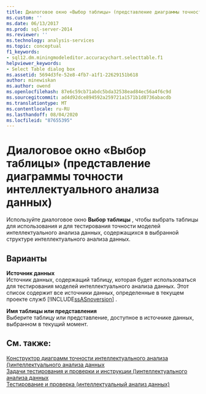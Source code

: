 ```yaml
---
title: Диалоговое окно «Выбор таблицы» (представление диаграммы точности интеллектуального анализа данных) | Документация Майкрософт
ms.custom: ''
ms.date: 06/13/2017
ms.prod: sql-server-2014
ms.reviewer: ''
ms.technology: analysis-services
ms.topic: conceptual
f1_keywords:
- sql12.dm.miningmodeleditor.accuracychart.selecttable.f1
helpviewer_keywords:
- Select Table dialog box
ms.assetid: 5694d3fe-52e8-4fb7-a1f1-22629151b618
author: minewiskan
ms.author: owend
ms.openlocfilehash: 87e6c59cb71abdc5bda32538ead84ec56a4f6c9d
ms.sourcegitcommit: ad4d92dce894592a259721a1571b1d8736abacdb
ms.translationtype: MT
ms.contentlocale: ru-RU
ms.lasthandoff: 08/04/2020
ms.locfileid: "87655395"
---
```

# <a name="select-table-dialog-box-mining-accuracy-chart-view"></a>Диалоговое окно «Выбор таблицы» (представление диаграммы точности интеллектуального анализа данных)
  Используйте диалоговое окно **Выбор таблицы** , чтобы выбрать таблицы для использования и для тестирования точности моделей интеллектуального анализа данных, содержащихся в выбранной структуре интеллектуального анализа данных.  
  
## <a name="options"></a>Варианты  
 **Источник данных**  
 Источник данных, содержащий таблицу, которая будет использоваться для тестирования моделей интеллектуального анализа данных. Этот список содержит все источники данных, определенные в текущем проекте служб [!INCLUDE[ssASnoversion](../includes/ssasnoversion-md.md)] .  
  
 **Имя таблицы или представления**  
 Выберите таблицу или представление, доступное в источнике данных, выбранном в текущий момент.  
  
## <a name="see-also"></a>См. также:  
 [Конструктор диаграмм точности интеллектуального анализа &#40;&#41;интеллектуального анализа данных](mining-accuracy-chart-designer-data-mining.md)   
 [Задачи тестирования и проверки и инструкции &#40;&#41;интеллектуального анализа данных](data-mining/testing-and-validation-tasks-and-how-tos-data-mining.md)   
 [Тестирование и проверка (интеллектуальный анализ данных)](data-mining/testing-and-validation-data-mining.md)  
  
  
